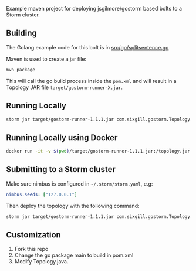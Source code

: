 Example maven project for deploying jsgilmore/gostorm based bolts to a Storm cluster.

## Building

The Golang example code for this bolt is in [src/go/splitsentence.go](src/go/splitsentence.go)

Maven is used to create a jar file:

```bash
mvn package
```

This will call the go build process inside the `pom.xml` and will result in a Topology JAR file `target/gostorm-runner-X.jar`.


## Running Locally

```bash
storm jar target/gostorm-runner-1.1.1.jar com.sixgill.gostorm.Topology
```

## Running Locally using Docker

```bash
docker run -it -v $(pwd)/target/gostorm-runner-1.1.1.jar:/topology.jar storm storm jar /topology.jar com.sixgill.gostorm.Topology
```

## Submitting to a Storm cluster

Make sure nimbus is configured in `~/.storm/storm.yaml`, e.g:

```yaml
nimbus.seeds: ["127.0.0.1"]
```

Then deploy the topology with the following command:

```bash
storm jar target/gostorm-runner-1.1.1.jar com.sixgill.gostorm.Topology my-topology-name remote
```

## Customization

 1. Fork this repo
 2. Change the go package main to build in pom.xml
 3. Modify Topology.java.
